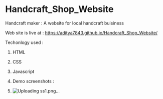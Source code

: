 # Handcraft_Shop_Website
Handcraft maker : A website for local handcraft buisiness

Web site is live at : https://aditya7843.github.io/Handcraft_Shop_Website/

Techonlogy used :
1. HTML
2. CSS
3. Javascript

4. Demo screenshots :
5. ![Uploading ss1.png…]()

